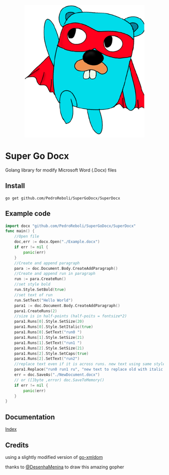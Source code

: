
<p align="center"><img src="https://github.com/PedroReboli/SuperGoDocx/blob/main/img/logo.png" width="380"></p>
   
  # Super Go Docx
Golang library for modify Microsoft Word (.Docx) files
## Install 

    go get github.com/PedroReboli/SuperGoDocx/SuperDocx
## Example code
``` go
import docx "github.com/PedroReboli/SuperGoDocx/SuperDocx"
func main() {
	//Open file
	doc,err := docx.Open("./Example.docx")
	if err != nil {
		panic(err)
	}
	//Create and append paragraph
	para := doc.Document.Body.CreateAddParagraph()
	//Create and append run in paragraph
	run := para.CreateRun()
	//set style bold
	run.Style.SetBold(true)
	//set text of run
	run.SetText("Hello World")
	para1 := doc.Document.Body.CreateAddParagraph()
	para1.CreateRuns(2)
	//size is in half-points (half-poits = fontsize*2)
	para1.Runs[0].Style.SetSize(20)
	para1.Runs[0].Style.SetItalic(true)
	para1.Runs[0].SetText("run0 ")
	para1.Runs[1].Style.SetSize(21)
	para1.Runs[1].SetText("run1 ")
	para1.Runs[2].Style.SetSize(21)
	para1.Runs[2].Style.SetCaps(true)
	para1.Runs[2].SetText("run2")
	//replace text even if it is across runs. new text using same style of the fist old text letter
	para1.Replace("run0 run1 ru", "new text to replace old with italic style")
	err = doc.SaveAs("./NewDocument.docx")
	// or ([]byte ,error) doc.SaveToMemory()
	if err != nil {
		panic(err)
	}
}
```
## Documentation
 [Index](https://github.com/PedroReboli/SuperGoDocx/blob/main/docs/Index.md)
## Credits
using a slightly modified version of [go-xmldom](https://github.com/subchen/go-xmldom)

thanks to [@DesenhaMenina](https://twitter.com/DesenhaMenina) to draw this amazing gopher
